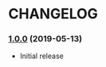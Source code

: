 CHANGELOG
=========

### [1.0.0](https://github.com/webeweb/smsmode-bundle/tree/v1.0.0) (2019-05-13)

- Initial release
